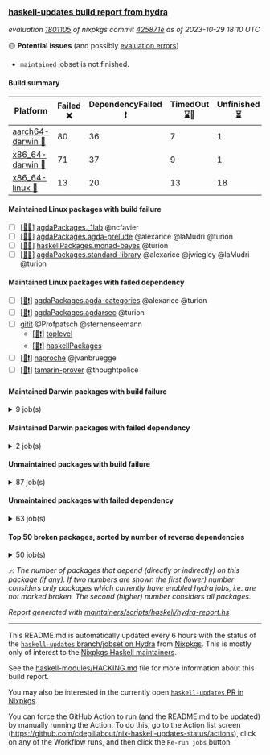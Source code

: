 ### [haskell-updates build report from hydra](https://hydra.nixos.org/jobset/nixpkgs/haskell-updates)
*evaluation [1801105](https://hydra.nixos.org/eval/1801105) of nixpkgs commit [425871e](https://github.com/NixOS/nixpkgs/commits/425871e87862950c7ebebfe06125e1b72fcf22a5) as of 2023-10-29 18:10 UTC*

:yellow_circle: **Potential issues** (and possibly [evaluation errors](https://hydra.nixos.org/jobset/nixpkgs/haskell-updates))
  * `maintained` jobset is not finished.

#### Build summary

 | Platform | Failed :x: | DependencyFailed :heavy_exclamation_mark: | TimedOut :hourglass::no_entry_sign: | Unfinished :hourglass_flowing_sand: | Success :heavy_check_mark: | 
 | --- | --- | --- | --- | --- | --- | 
 | [aarch64-darwin :green_apple:](https://hydra.nixos.org/eval/1801105?filter=.aarch64-darwin) | 80 | 36 | 7 | 1 | 6622 | 
 | [x86_64-darwin :apple:](https://hydra.nixos.org/eval/1801105?filter=.x86_64-darwin) | 71 | 37 | 9 | 1 | 6646 | 
 | [x86_64-linux :penguin:](https://hydra.nixos.org/eval/1801105?filter=.x86_64-linux) | 13 | 20 | 13 | 18 | 6803 | 
#### Maintained Linux packages with build failure
- [ ] [[:penguin::x:]](https://hydra.nixos.org/build/239249411) [agdaPackages._1lab](https://hydra.nixos.org/eval/1801105?filter=agdaPackages._1lab) @ncfavier
- [ ] [[:penguin::x:]](https://hydra.nixos.org/build/239252695) [agdaPackages.agda-prelude](https://hydra.nixos.org/eval/1801105?filter=agdaPackages.agda-prelude) @alexarice @laMudri @turion
- [ ] [[:penguin::x:]](https://hydra.nixos.org/build/239250533) [haskellPackages.monad-bayes](https://hydra.nixos.org/eval/1801105?filter=haskellPackages.monad-bayes) @turion
- [ ] [[:penguin::x:]](https://hydra.nixos.org/build/239253634) [agdaPackages.standard-library](https://hydra.nixos.org/eval/1801105?filter=agdaPackages.standard-library) @alexarice @jwiegley @laMudri @turion
#### Maintained Linux packages with failed dependency
- [ ] [[:penguin::heavy_exclamation_mark:]](https://hydra.nixos.org/build/239246650) [agdaPackages.agda-categories](https://hydra.nixos.org/eval/1801105?filter=agdaPackages.agda-categories) @alexarice @turion
- [ ] [[:penguin::heavy_exclamation_mark:]](https://hydra.nixos.org/build/239248336) [agdaPackages.agdarsec](https://hydra.nixos.org/eval/1801105?filter=agdaPackages.agdarsec) @turion
- [ ] [gitit](https://hydra.nixos.org/eval/1801105?filter=gitit) @Profpatsch @sternenseemann
  - [[:penguin::heavy_exclamation_mark:]](https://hydra.nixos.org/build/239250557) [toplevel](https://hydra.nixos.org/eval/1801105?filter=gitit)
  - [[:penguin::heavy_exclamation_mark:]](https://hydra.nixos.org/build/239244074) [haskellPackages](https://hydra.nixos.org/eval/1801105?filter=haskellPackages.gitit)
- [ ] [[:penguin::heavy_exclamation_mark:]](https://hydra.nixos.org/build/239244682) [naproche](https://hydra.nixos.org/eval/1801105?filter=naproche) @jvanbruegge
- [ ] [[:penguin::heavy_exclamation_mark:]](https://hydra.nixos.org/build/239255903) [tamarin-prover](https://hydra.nixos.org/eval/1801105?filter=tamarin-prover) @thoughtpolice
#### Maintained Darwin packages with build failure
<details><summary>9 job(s) </summary>

- [ ] [[:green_apple::x:]](https://hydra.nixos.org/build/239253325) [[:apple::x:]](https://hydra.nixos.org/build/239253016) [agdaPackages._1lab](https://hydra.nixos.org/eval/1801105?filter=agdaPackages._1lab) @ncfavier
- [ ] [[:green_apple::x:]](https://hydra.nixos.org/build/239253009) [[:apple::x:]](https://hydra.nixos.org/build/239248439) [agdaPackages.agda-prelude](https://hydra.nixos.org/eval/1801105?filter=agdaPackages.agda-prelude) @alexarice @laMudri @turion
- [ ] [[:green_apple::x:]](https://hydra.nixos.org/build/239264837) [[:apple::heavy_check_mark:]](https://hydra.nixos.org/build/239245926) [arion](https://hydra.nixos.org/eval/1801105?filter=arion) @roberth
- [ ] [[:green_apple::x:]](https://hydra.nixos.org/build/239250116) [[:apple::x:]](https://hydra.nixos.org/build/239250830) [haskellPackages.gcodehs](https://hydra.nixos.org/eval/1801105?filter=haskellPackages.gcodehs) @sorki
- [ ] [gitit](https://hydra.nixos.org/eval/1801105?filter=gitit) @Profpatsch @sternenseemann
  - [[:green_apple::x:]](https://hydra.nixos.org/build/239251261) [[:apple::heavy_check_mark:]](https://hydra.nixos.org/build/239258617) [toplevel](https://hydra.nixos.org/eval/1801105?filter=gitit)
  - [[:green_apple::heavy_check_mark:]](https://hydra.nixos.org/build/239248358) [[:apple::heavy_check_mark:]](https://hydra.nixos.org/build/239252421) [haskellPackages](https://hydra.nixos.org/eval/1801105?filter=haskellPackages.gitit)
- [ ] [[:green_apple::x:]](https://hydra.nixos.org/build/239251420) [[:apple::x:]](https://hydra.nixos.org/build/239259851) [haskellPackages.monad-bayes](https://hydra.nixos.org/eval/1801105?filter=haskellPackages.monad-bayes) @turion
- [ ] [[:green_apple::x:]](https://hydra.nixos.org/build/239246008) [[:apple::x:]](https://hydra.nixos.org/build/239260473) [agdaPackages.standard-library](https://hydra.nixos.org/eval/1801105?filter=agdaPackages.standard-library) @alexarice @jwiegley @laMudri @turion
</details>

#### Maintained Darwin packages with failed dependency
<details><summary>2 job(s) </summary>

- [ ] [[:green_apple::heavy_exclamation_mark:]](https://hydra.nixos.org/build/239251197) [[:apple::heavy_exclamation_mark:]](https://hydra.nixos.org/build/239247621) [agdaPackages.agda-categories](https://hydra.nixos.org/eval/1801105?filter=agdaPackages.agda-categories) @alexarice @turion
- [ ] [[:green_apple::heavy_exclamation_mark:]](https://hydra.nixos.org/build/239250447) [[:apple::heavy_exclamation_mark:]](https://hydra.nixos.org/build/239258458) [agdaPackages.agdarsec](https://hydra.nixos.org/eval/1801105?filter=agdaPackages.agdarsec) @turion
</details>

#### Unmaintained packages with build failure
<details><summary>87 job(s) </summary>

- [ ] [[:green_apple::heavy_check_mark:]](https://hydra.nixos.org/build/239259392) [[:apple::heavy_check_mark:]](https://hydra.nixos.org/build/239260923) [[:penguin::x:]](https://hydra.nixos.org/build/239248705) [haskellPackages.threads](https://hydra.nixos.org/eval/1801105?filter=haskellPackages.threads)  :arrow_heading_up: 13 | 69
- [ ] [[:green_apple::x:]](https://hydra.nixos.org/build/239262125) [[:apple::x:]](https://hydra.nixos.org/build/239262410) [[:penguin::heavy_check_mark:]](https://hydra.nixos.org/build/239250197) [haskellPackages.di-core](https://hydra.nixos.org/eval/1801105?filter=haskellPackages.di-core)  :arrow_heading_up: 7 | 12
- [ ] [[:green_apple::x:]](https://hydra.nixos.org/build/239259018) [[:apple::x:]](https://hydra.nixos.org/build/239264583) [[:penguin::heavy_check_mark:]](https://hydra.nixos.org/build/239253255) [haskellPackages.fmt](https://hydra.nixos.org/eval/1801105?filter=haskellPackages.fmt)  :arrow_heading_up: 6 | 24
- [ ] [[:green_apple::heavy_check_mark:]](https://hydra.nixos.org/build/239245939) [[:apple::x:]](https://hydra.nixos.org/build/239257693) [[:penguin::heavy_check_mark:]](https://hydra.nixos.org/build/239244027) [haskellPackages.HaTeX](https://hydra.nixos.org/eval/1801105?filter=haskellPackages.HaTeX)  :arrow_heading_up: 3 | 13
- [ ] [[:green_apple::x:]](https://hydra.nixos.org/build/239256962) [[:apple::x:]](https://hydra.nixos.org/build/239262187) [[:penguin::hourglass::no_entry_sign:]](https://hydra.nixos.org/build/239262928) [haskellPackages.rose-trees](https://hydra.nixos.org/eval/1801105?filter=haskellPackages.rose-trees)  :arrow_heading_up: 1 | 4
- [ ] [[:green_apple::x:]](https://hydra.nixos.org/build/239257729) [[:apple::hourglass::no_entry_sign:]](https://hydra.nixos.org/build/239246218) [[:penguin::heavy_check_mark:]](https://hydra.nixos.org/build/239263542) [haskellPackages.telegram-bot-api](https://hydra.nixos.org/eval/1801105?filter=haskellPackages.telegram-bot-api)  :arrow_heading_up: 1 | 4
- [ ] [[:green_apple::x:]](https://hydra.nixos.org/build/239248158) [[:apple::x:]](https://hydra.nixos.org/build/239248141) [[:penguin::heavy_check_mark:]](https://hydra.nixos.org/build/239255584) [haskellPackages.posix-socket](https://hydra.nixos.org/eval/1801105?filter=haskellPackages.posix-socket)  :arrow_heading_up: 1 | 2
- [ ] [[:green_apple::x:]](https://hydra.nixos.org/build/239254660) [[:apple::x:]](https://hydra.nixos.org/build/239247923) [[:penguin::heavy_check_mark:]](https://hydra.nixos.org/build/239243977) [haskellPackages.postgresql-syntax](https://hydra.nixos.org/eval/1801105?filter=haskellPackages.postgresql-syntax)  :arrow_heading_up: 1 | 2
- [ ] [[:green_apple::x:]](https://hydra.nixos.org/build/239260438) [[:apple::x:]](https://hydra.nixos.org/build/239261068) [[:penguin::heavy_check_mark:]](https://hydra.nixos.org/build/239251834) [haskellPackages.async-refresh](https://hydra.nixos.org/eval/1801105?filter=haskellPackages.async-refresh)  :arrow_heading_up: 1 | 1
- [ ] [[:green_apple::x:]](https://hydra.nixos.org/build/239261586) [[:apple::x:]](https://hydra.nixos.org/build/239259395) [[:penguin::heavy_check_mark:]](https://hydra.nixos.org/build/239263612) [haskellPackages.gi-gdkx11](https://hydra.nixos.org/eval/1801105?filter=haskellPackages.gi-gdkx11)  :arrow_heading_up: 1 | 1
- [ ] [[:green_apple::x:]](https://hydra.nixos.org/build/239248592) [[:apple::x:]](https://hydra.nixos.org/build/239247650) [[:penguin::heavy_check_mark:]](https://hydra.nixos.org/build/239256827) [haskellPackages.openal-ffi](https://hydra.nixos.org/eval/1801105?filter=haskellPackages.openal-ffi)  :arrow_heading_up: 1 | 1
- [ ] [[:green_apple::x:]](https://hydra.nixos.org/build/239261521) [[:apple::x:]](https://hydra.nixos.org/build/239247319) [[:penguin::heavy_check_mark:]](https://hydra.nixos.org/build/239248785) [haskellPackages.sequence-formats](https://hydra.nixos.org/eval/1801105?filter=haskellPackages.sequence-formats)  :arrow_heading_up: 1 | 1
- [ ] [[:green_apple::x:]](https://hydra.nixos.org/build/239257337) [[:apple::x:]](https://hydra.nixos.org/build/239255500) [[:penguin::heavy_check_mark:]](https://hydra.nixos.org/build/239245252) [haskellPackages.sym](https://hydra.nixos.org/eval/1801105?filter=haskellPackages.sym)  :arrow_heading_up: 1 | 1
- [ ] [[:green_apple::x:]](https://hydra.nixos.org/build/239264564) [[:apple::heavy_check_mark:]](https://hydra.nixos.org/build/239263650) [[:penguin::heavy_check_mark:]](https://hydra.nixos.org/build/239249826) [haskellPackages.hw-simd](https://hydra.nixos.org/eval/1801105?filter=haskellPackages.hw-simd)  :arrow_heading_up: 0 | 8
- [ ] [[:green_apple::x:]](https://hydra.nixos.org/build/239258007) [[:apple::x:]](https://hydra.nixos.org/build/239262191) [[:penguin::heavy_check_mark:]](https://hydra.nixos.org/build/239253474) [haskellPackages.pipes-zlib](https://hydra.nixos.org/eval/1801105?filter=haskellPackages.pipes-zlib)  :arrow_heading_up: 0 | 5
- [ ] [[:green_apple::x:]](https://hydra.nixos.org/build/239244113) [[:apple::x:]](https://hydra.nixos.org/build/239255094) [[:penguin::heavy_check_mark:]](https://hydra.nixos.org/build/239253745) [haskellPackages.error-codes](https://hydra.nixos.org/eval/1801105?filter=haskellPackages.error-codes)  :arrow_heading_up: 0 | 3
- [ ] [[:green_apple::x:]](https://hydra.nixos.org/build/239250135) [[:apple::heavy_check_mark:]](https://hydra.nixos.org/build/239258026) [[:penguin::heavy_check_mark:]](https://hydra.nixos.org/build/239246275) [haskellPackages.folds](https://hydra.nixos.org/eval/1801105?filter=haskellPackages.folds)  :arrow_heading_up: 0 | 3
- [ ] [[:green_apple::x:]](https://hydra.nixos.org/build/239260486) [[:apple::heavy_check_mark:]](https://hydra.nixos.org/build/239249070) [[:penguin::heavy_check_mark:]](https://hydra.nixos.org/build/239245677) [haskellPackages.picosat](https://hydra.nixos.org/eval/1801105?filter=haskellPackages.picosat)  :arrow_heading_up: 0 | 3
- [ ] [[:green_apple::x:]](https://hydra.nixos.org/build/239264193) [[:apple::heavy_check_mark:]](https://hydra.nixos.org/build/239243893) [[:penguin::heavy_check_mark:]](https://hydra.nixos.org/build/239259286) [haskellPackages.LibZip](https://hydra.nixos.org/eval/1801105?filter=haskellPackages.LibZip)  :arrow_heading_up: 0 | 2
- [ ] [[:green_apple::x:]](https://hydra.nixos.org/build/239260572) [[:apple::heavy_check_mark:]](https://hydra.nixos.org/build/239253196) [[:penguin::heavy_check_mark:]](https://hydra.nixos.org/build/239264185) [haskellPackages.rocksdb-haskell](https://hydra.nixos.org/eval/1801105?filter=haskellPackages.rocksdb-haskell)  :arrow_heading_up: 0 | 2
- [ ] [[:green_apple::x:]](https://hydra.nixos.org/build/239260122) [[:apple::x:]](https://hydra.nixos.org/build/239253110) [[:penguin::heavy_check_mark:]](https://hydra.nixos.org/build/239254747) [haskellPackages.diagrams-html5](https://hydra.nixos.org/eval/1801105?filter=haskellPackages.diagrams-html5)  :arrow_heading_up: 0 | 1
- [ ] [[:green_apple::x:]](https://hydra.nixos.org/build/239246534) [[:apple::x:]](https://hydra.nixos.org/build/239252502) [[:penguin::x:]](https://hydra.nixos.org/build/239249292) [haskellPackages.extensions](https://hydra.nixos.org/eval/1801105?filter=haskellPackages.extensions)  :arrow_heading_up: 0 | 1
- [ ] [[:green_apple::x:]](https://hydra.nixos.org/build/239259389) [[:apple::x:]](https://hydra.nixos.org/build/239256341) [[:penguin::heavy_check_mark:]](https://hydra.nixos.org/build/239264950) [haskellPackages.hamid](https://hydra.nixos.org/eval/1801105?filter=haskellPackages.hamid)  :arrow_heading_up: 0 | 1
- [ ] [[:green_apple::heavy_check_mark:]](https://hydra.nixos.org/build/239247004) [[:apple::x:]](https://hydra.nixos.org/build/239255032) [[:penguin::heavy_check_mark:]](https://hydra.nixos.org/build/239260226) [haskellPackages.hmatrix-morpheus](https://hydra.nixos.org/eval/1801105?filter=haskellPackages.hmatrix-morpheus)  :arrow_heading_up: 0 | 1
- [ ] [[:green_apple::x:]](https://hydra.nixos.org/build/239244557) [[:apple::x:]](https://hydra.nixos.org/build/239256506) [[:penguin::heavy_check_mark:]](https://hydra.nixos.org/build/239250026) [haskellPackages.huckleberry](https://hydra.nixos.org/eval/1801105?filter=haskellPackages.huckleberry)  :arrow_heading_up: 0 | 1
- [ ] [[:green_apple::x:]](https://hydra.nixos.org/build/239258089) [[:apple::x:]](https://hydra.nixos.org/build/239246890) [[:penguin::heavy_check_mark:]](https://hydra.nixos.org/build/239253574) [haskellPackages.om-time](https://hydra.nixos.org/eval/1801105?filter=haskellPackages.om-time)  :arrow_heading_up: 0 | 1
- [ ] [[:green_apple::x:]](https://hydra.nixos.org/build/239259246) [[:apple::x:]](https://hydra.nixos.org/build/239250953) [[:penguin::heavy_check_mark:]](https://hydra.nixos.org/build/239248834) [haskellPackages.select](https://hydra.nixos.org/eval/1801105?filter=haskellPackages.select)  :arrow_heading_up: 0 | 1
- [ ] [[:green_apple::x:]](https://hydra.nixos.org/build/239246851) [[:apple::x:]](https://hydra.nixos.org/build/239261323) [[:penguin::heavy_check_mark:]](https://hydra.nixos.org/build/239262697) [haskellPackages.sysinfo](https://hydra.nixos.org/eval/1801105?filter=haskellPackages.sysinfo)  :arrow_heading_up: 0 | 1
- [ ] [[:green_apple::x:]](https://hydra.nixos.org/build/239251350) [[:apple::x:]](https://hydra.nixos.org/build/239247935) [[:penguin::x:]](https://hydra.nixos.org/build/239246414) [haskellPackages.Flint2](https://hydra.nixos.org/eval/1801105?filter=haskellPackages.Flint2) 
- [ ] [[:green_apple::heavy_check_mark:]](https://hydra.nixos.org/build/239248908) [[:apple::x:]](https://hydra.nixos.org/build/239257514) [[:penguin::heavy_check_mark:]](https://hydra.nixos.org/build/239264170) [haskellPackages.FractalArt](https://hydra.nixos.org/eval/1801105?filter=haskellPackages.FractalArt) 
- [ ] [[:green_apple::x:]](https://hydra.nixos.org/build/239252965) [[:apple::x:]](https://hydra.nixos.org/build/239246078) [[:penguin::x:]](https://hydra.nixos.org/build/239252884) [haskellPackages.agda2hs](https://hydra.nixos.org/eval/1801105?filter=haskellPackages.agda2hs) 
- [ ] [[:green_apple::x:]](https://hydra.nixos.org/build/239256068) [[:apple::x:]](https://hydra.nixos.org/build/239243890) [[:penguin::x:]](https://hydra.nixos.org/build/239247619) [haskellPackages.agda2train](https://hydra.nixos.org/eval/1801105?filter=haskellPackages.agda2train) 
- [ ] [[:green_apple::x:]](https://hydra.nixos.org/build/239251520) [[:apple::x:]](https://hydra.nixos.org/build/239256780) [[:penguin::heavy_check_mark:]](https://hydra.nixos.org/build/239251606) [haskellPackages.al](https://hydra.nixos.org/eval/1801105?filter=haskellPackages.al) 
- [ ] [[:green_apple::x:]](https://hydra.nixos.org/build/239262244) [[:apple::heavy_check_mark:]](https://hydra.nixos.org/build/239251854) [[:penguin::heavy_check_mark:]](https://hydra.nixos.org/build/239264469) [haskellPackages.dominion](https://hydra.nixos.org/eval/1801105?filter=haskellPackages.dominion) 
- [ ] [[:green_apple::x:]](https://hydra.nixos.org/build/239265015) [[:apple::x:]](https://hydra.nixos.org/build/239246102) [[:penguin::heavy_check_mark:]](https://hydra.nixos.org/build/239254850) [haskellPackages.env-extra](https://hydra.nixos.org/eval/1801105?filter=haskellPackages.env-extra) 
- [ ] [[:green_apple::x:]](https://hydra.nixos.org/build/239259612) [[:apple::x:]](https://hydra.nixos.org/build/239259668) [[:penguin::heavy_check_mark:]](https://hydra.nixos.org/build/239260761) [haskellPackages.epub-metadata](https://hydra.nixos.org/eval/1801105?filter=haskellPackages.epub-metadata) 
- [ ] [[:green_apple::x:]](https://hydra.nixos.org/build/239246623) [[:apple::heavy_check_mark:]](https://hydra.nixos.org/build/239254019) [[:penguin::heavy_check_mark:]](https://hydra.nixos.org/build/239258360) [haskellPackages.executable-hash](https://hydra.nixos.org/eval/1801105?filter=haskellPackages.executable-hash) 
- [ ] [[:green_apple::x:]](https://hydra.nixos.org/build/239254414) [[:apple::x:]](https://hydra.nixos.org/build/239251675) [[:penguin::heavy_check_mark:]](https://hydra.nixos.org/build/239247374) [haskellPackages.exinst-base](https://hydra.nixos.org/eval/1801105?filter=haskellPackages.exinst-base) 
- [ ] [[:green_apple::x:]](https://hydra.nixos.org/build/239262643) [[:apple::x:]](https://hydra.nixos.org/build/239257718) [[:penguin::heavy_check_mark:]](https://hydra.nixos.org/build/239252798) [haskellPackages.float128](https://hydra.nixos.org/eval/1801105?filter=haskellPackages.float128) 
- [ ] [[:green_apple::x:]](https://hydra.nixos.org/build/239248353) [[:apple::x:]](https://hydra.nixos.org/build/239250817) [[:penguin::heavy_check_mark:]](https://hydra.nixos.org/build/239247037) [haskellPackages.fudgets](https://hydra.nixos.org/eval/1801105?filter=haskellPackages.fudgets) 
- [ ] [[:green_apple::x:]](https://hydra.nixos.org/build/239246125) [[:apple::x:]](https://hydra.nixos.org/build/239263656) [[:penguin::heavy_check_mark:]](https://hydra.nixos.org/build/239247138) [haskellPackages.genvalidity-dirforest](https://hydra.nixos.org/eval/1801105?filter=haskellPackages.genvalidity-dirforest) 
- [ ] [[:green_apple::x:]](https://hydra.nixos.org/build/239250397) [[:apple::heavy_check_mark:]](https://hydra.nixos.org/build/239251784) [[:penguin::heavy_check_mark:]](https://hydra.nixos.org/build/239264691) [haskellPackages.genvalidity-sydtest-hashable](https://hydra.nixos.org/eval/1801105?filter=haskellPackages.genvalidity-sydtest-hashable) 
- [ ] [ghc-tags](https://hydra.nixos.org/eval/1801105?filter=ghc-tags) 
  - [[:green_apple::heavy_check_mark:]](https://hydra.nixos.org/build/239253038) [[:apple::heavy_check_mark:]](https://hydra.nixos.org/build/239255226) [[:penguin::heavy_check_mark:]](https://hydra.nixos.org/build/239261683) [haskell.packages.ghc8107](https://hydra.nixos.org/eval/1801105?filter=haskell.packages.ghc8107.ghc-tags)
  - [[:green_apple::x:]](https://hydra.nixos.org/build/239246273) [[:apple::x:]](https://hydra.nixos.org/build/239263999) [[:penguin::x:]](https://hydra.nixos.org/build/239244589) [haskell.packages.ghc902](https://hydra.nixos.org/eval/1801105?filter=haskell.packages.ghc902.ghc-tags)
  - [[:green_apple::heavy_check_mark:]](https://hydra.nixos.org/build/239260586) [[:apple::heavy_check_mark:]](https://hydra.nixos.org/build/239247401) [[:penguin::heavy_check_mark:]](https://hydra.nixos.org/build/239256416) [haskell.packages.ghc924](https://hydra.nixos.org/eval/1801105?filter=haskell.packages.ghc924.ghc-tags)
  - [[:green_apple::heavy_check_mark:]](https://hydra.nixos.org/build/239256086) [[:apple::heavy_check_mark:]](https://hydra.nixos.org/build/239257364) [[:penguin::heavy_check_mark:]](https://hydra.nixos.org/build/239246751) [haskell.packages.ghc925](https://hydra.nixos.org/eval/1801105?filter=haskell.packages.ghc925.ghc-tags)
  - [[:green_apple::heavy_check_mark:]](https://hydra.nixos.org/build/239261603) [[:apple::heavy_check_mark:]](https://hydra.nixos.org/build/239262402) [[:penguin::heavy_check_mark:]](https://hydra.nixos.org/build/239253647) [haskell.packages.ghc926](https://hydra.nixos.org/eval/1801105?filter=haskell.packages.ghc926.ghc-tags)
  - [[:green_apple::heavy_check_mark:]](https://hydra.nixos.org/build/239253094) [[:apple::heavy_check_mark:]](https://hydra.nixos.org/build/239257469) [[:penguin::heavy_check_mark:]](https://hydra.nixos.org/build/239264602) [haskell.packages.ghc927](https://hydra.nixos.org/eval/1801105?filter=haskell.packages.ghc927.ghc-tags)
  - [[:green_apple::heavy_check_mark:]](https://hydra.nixos.org/build/239261771) [[:apple::heavy_check_mark:]](https://hydra.nixos.org/build/239258379) [[:penguin::heavy_check_mark:]](https://hydra.nixos.org/build/239249363) [haskell.packages.ghc928](https://hydra.nixos.org/eval/1801105?filter=haskell.packages.ghc928.ghc-tags)
- [ ] [[:green_apple::x:]](https://hydra.nixos.org/build/239248341) [[:apple::x:]](https://hydra.nixos.org/build/239252714) [haskellPackages.gi-gtkosxapplication](https://hydra.nixos.org/eval/1801105?filter=haskellPackages.gi-gtkosxapplication) 
- [ ] [[:green_apple::x:]](https://hydra.nixos.org/build/239364952) [[:apple::x:]](https://hydra.nixos.org/build/239364948) [haskellPackages.gtk-mac-integration](https://hydra.nixos.org/eval/1801105?filter=haskellPackages.gtk-mac-integration) 
- [ ] [[:green_apple::x:]](https://hydra.nixos.org/build/239256525) [[:apple::x:]](https://hydra.nixos.org/build/239249980) [[:penguin::heavy_check_mark:]](https://hydra.nixos.org/build/239252062) [haskellPackages.gtk-traymanager](https://hydra.nixos.org/eval/1801105?filter=haskellPackages.gtk-traymanager) 
- [ ] [[:green_apple::x:]](https://hydra.nixos.org/build/239253073) [[:apple::x:]](https://hydra.nixos.org/build/239259388) [haskellPackages.gtk3-mac-integration](https://hydra.nixos.org/eval/1801105?filter=haskellPackages.gtk3-mac-integration) 
- [ ] [[:green_apple::x:]](https://hydra.nixos.org/build/239250301) [[:apple::x:]](https://hydra.nixos.org/build/239253091) [[:penguin::heavy_check_mark:]](https://hydra.nixos.org/build/239260366) [haskellPackages.highlight](https://hydra.nixos.org/eval/1801105?filter=haskellPackages.highlight) 
- [ ] [[:green_apple::x:]](https://hydra.nixos.org/build/239257785) [[:apple::x:]](https://hydra.nixos.org/build/239248586) [[:penguin::heavy_check_mark:]](https://hydra.nixos.org/build/239252515) [haskellPackages.hinotify-conduit](https://hydra.nixos.org/eval/1801105?filter=haskellPackages.hinotify-conduit) 
- [ ] [[:green_apple::x:]](https://hydra.nixos.org/build/239249085) [[:apple::x:]](https://hydra.nixos.org/build/239261890) [[:penguin::heavy_check_mark:]](https://hydra.nixos.org/build/239250997) [haskellPackages.hssourceinfo](https://hydra.nixos.org/eval/1801105?filter=haskellPackages.hssourceinfo) 
- [ ] [[:green_apple::x:]](https://hydra.nixos.org/build/239257887) [[:apple::x:]](https://hydra.nixos.org/build/239264757) [[:penguin::heavy_check_mark:]](https://hydra.nixos.org/build/239247212) [haskellPackages.hunspell-hs](https://hydra.nixos.org/eval/1801105?filter=haskellPackages.hunspell-hs) 
- [ ] [[:apple::x:]](https://hydra.nixos.org/build/239246759) [[:penguin::heavy_check_mark:]](https://hydra.nixos.org/build/239246478) [haskellPackages.inline-asm](https://hydra.nixos.org/eval/1801105?filter=haskellPackages.inline-asm) 
- [ ] [[:green_apple::x:]](https://hydra.nixos.org/build/239257215) [[:apple::x:]](https://hydra.nixos.org/build/239264611) [[:penguin::heavy_check_mark:]](https://hydra.nixos.org/build/239246889) [haskellPackages.interprocess](https://hydra.nixos.org/eval/1801105?filter=haskellPackages.interprocess) 
- [ ] [[:green_apple::x:]](https://hydra.nixos.org/build/239247304) [[:apple::x:]](https://hydra.nixos.org/build/239254827) [[:penguin::x:]](https://hydra.nixos.org/build/239259401) [haskellPackages.interval-patterns](https://hydra.nixos.org/eval/1801105?filter=haskellPackages.interval-patterns) 
- [ ] [[:green_apple::x:]](https://hydra.nixos.org/build/239257882) [[:apple::x:]](https://hydra.nixos.org/build/239260319) [[:penguin::heavy_check_mark:]](https://hydra.nixos.org/build/239262476) [haskellPackages.ipcvar](https://hydra.nixos.org/eval/1801105?filter=haskellPackages.ipcvar) 
- [ ] [[:green_apple::heavy_check_mark:]](https://hydra.nixos.org/build/239249506) [[:apple::heavy_check_mark:]](https://hydra.nixos.org/build/239252134) [[:penguin::x:]](https://hydra.nixos.org/build/239264029) [haskellPackages.kdt](https://hydra.nixos.org/eval/1801105?filter=haskellPackages.kdt) 
- [ ] [[:green_apple::x:]](https://hydra.nixos.org/build/239252016) [[:apple::x:]](https://hydra.nixos.org/build/239244843) [haskellPackages.kqueue](https://hydra.nixos.org/eval/1801105?filter=haskellPackages.kqueue) 
- [ ] [[:green_apple::x:]](https://hydra.nixos.org/build/239246397) [[:apple::heavy_check_mark:]](https://hydra.nixos.org/build/239245379) [[:penguin::heavy_check_mark:]](https://hydra.nixos.org/build/239261966) [haskellPackages.leveldb-haskell-fork](https://hydra.nixos.org/eval/1801105?filter=haskellPackages.leveldb-haskell-fork) 
- [ ] [[:green_apple::x:]](https://hydra.nixos.org/build/239261400) [[:apple::x:]](https://hydra.nixos.org/build/239253256) [[:penguin::heavy_check_mark:]](https://hydra.nixos.org/build/239247757) [haskellPackages.linux-framebuffer](https://hydra.nixos.org/eval/1801105?filter=haskellPackages.linux-framebuffer) 
- [ ] [[:green_apple::x:]](https://hydra.nixos.org/build/239249602) [[:apple::x:]](https://hydra.nixos.org/build/239258551) [[:penguin::heavy_exclamation_mark:]](https://hydra.nixos.org/build/239245937) [haskellPackages.mediawiki2latex](https://hydra.nixos.org/eval/1801105?filter=haskellPackages.mediawiki2latex) 
- [ ] [[:green_apple::x:]](https://hydra.nixos.org/build/239251980) [[:apple::x:]](https://hydra.nixos.org/build/239244192) [[:penguin::heavy_check_mark:]](https://hydra.nixos.org/build/239258765) [haskellPackages.memzero](https://hydra.nixos.org/eval/1801105?filter=haskellPackages.memzero) 
- [ ] [[:green_apple::x:]](https://hydra.nixos.org/build/239259454) [[:apple::x:]](https://hydra.nixos.org/build/239257896) [[:penguin::heavy_check_mark:]](https://hydra.nixos.org/build/239247268) [haskellPackages.persistent-pagination](https://hydra.nixos.org/eval/1801105?filter=haskellPackages.persistent-pagination) 
- [ ] [[:green_apple::x:]](https://hydra.nixos.org/build/239250816) [[:apple::x:]](https://hydra.nixos.org/build/239262568) [[:penguin::heavy_check_mark:]](https://hydra.nixos.org/build/239243846) [haskellPackages.phatsort](https://hydra.nixos.org/eval/1801105?filter=haskellPackages.phatsort) 
- [ ] [[:green_apple::x:]](https://hydra.nixos.org/build/239257452) [[:apple::x:]](https://hydra.nixos.org/build/239246849) [[:penguin::heavy_check_mark:]](https://hydra.nixos.org/build/239254412) [haskellPackages.ping-wrapper](https://hydra.nixos.org/eval/1801105?filter=haskellPackages.ping-wrapper) 
- [ ] [[:green_apple::x:]](https://hydra.nixos.org/build/239252014) [[:apple::x:]](https://hydra.nixos.org/build/239257592) [[:penguin::heavy_check_mark:]](https://hydra.nixos.org/build/239258715) [haskellPackages.posix-timer](https://hydra.nixos.org/eval/1801105?filter=haskellPackages.posix-timer) 
- [ ] [[:green_apple::heavy_check_mark:]](https://hydra.nixos.org/build/239258974) [[:apple::x:]](https://hydra.nixos.org/build/239252988) [[:penguin::heavy_check_mark:]](https://hydra.nixos.org/build/239263786) [haskellPackages.powerqueue-distributed](https://hydra.nixos.org/eval/1801105?filter=haskellPackages.powerqueue-distributed) 
- [ ] [[:green_apple::x:]](https://hydra.nixos.org/build/239263868) [[:apple::x:]](https://hydra.nixos.org/build/239259311) [[:penguin::heavy_check_mark:]](https://hydra.nixos.org/build/239245795) [haskellPackages.procex](https://hydra.nixos.org/eval/1801105?filter=haskellPackages.procex) 
- [ ] [[:green_apple::x:]](https://hydra.nixos.org/build/239250409) [[:apple::x:]](https://hydra.nixos.org/build/239256253) [[:penguin::heavy_check_mark:]](https://hydra.nixos.org/build/239253826) [haskellPackages.pthread](https://hydra.nixos.org/eval/1801105?filter=haskellPackages.pthread) 
- [ ] [[:green_apple::x:]](https://hydra.nixos.org/build/239262618) [[:apple::x:]](https://hydra.nixos.org/build/239254382) [[:penguin::heavy_check_mark:]](https://hydra.nixos.org/build/239248537) [haskellPackages.sandwich-webdriver](https://hydra.nixos.org/eval/1801105?filter=haskellPackages.sandwich-webdriver) 
- [ ] [[:green_apple::x:]](https://hydra.nixos.org/build/239255871) [[:apple::x:]](https://hydra.nixos.org/build/239248094) [[:penguin::heavy_check_mark:]](https://hydra.nixos.org/build/239263132) [haskellPackages.shared-memory](https://hydra.nixos.org/eval/1801105?filter=haskellPackages.shared-memory) 
- [ ] [[:green_apple::x:]](https://hydra.nixos.org/build/239246217) [[:apple::x:]](https://hydra.nixos.org/build/239252157) [[:penguin::hourglass::no_entry_sign:]](https://hydra.nixos.org/build/239248016) [haskellPackages.significant-figures](https://hydra.nixos.org/eval/1801105?filter=haskellPackages.significant-figures) 
- [ ] [[:green_apple::x:]](https://hydra.nixos.org/build/239259335) [[:apple::x:]](https://hydra.nixos.org/build/239251291) [[:penguin::hourglass::no_entry_sign:]](https://hydra.nixos.org/build/239257954) [haskellPackages.skews](https://hydra.nixos.org/eval/1801105?filter=haskellPackages.skews) 
- [ ] [[:green_apple::x:]](https://hydra.nixos.org/build/239263514) [[:apple::x:]](https://hydra.nixos.org/build/239261940) [[:penguin::heavy_check_mark:]](https://hydra.nixos.org/build/239260118) [haskellPackages.tailfile-hinotify](https://hydra.nixos.org/eval/1801105?filter=haskellPackages.tailfile-hinotify) 
- [ ] [[:green_apple::x:]](https://hydra.nixos.org/build/239244977) [[:apple::x:]](https://hydra.nixos.org/build/239260208) [[:penguin::x:]](https://hydra.nixos.org/build/239251083) [haskellPackages.theatre-dev](https://hydra.nixos.org/eval/1801105?filter=haskellPackages.theatre-dev) 
- [ ] [[:green_apple::x:]](https://hydra.nixos.org/build/239264451) [[:apple::heavy_check_mark:]](https://hydra.nixos.org/build/239260872) [[:penguin::heavy_check_mark:]](https://hydra.nixos.org/build/239260306) [haskellPackages.unix-simple](https://hydra.nixos.org/eval/1801105?filter=haskellPackages.unix-simple) 
- [ ] [[:green_apple::x:]](https://hydra.nixos.org/build/239259245) [[:apple::heavy_check_mark:]](https://hydra.nixos.org/build/239252359) [[:penguin::heavy_check_mark:]](https://hydra.nixos.org/build/239251497) [haskellPackages.x86-64bit](https://hydra.nixos.org/eval/1801105?filter=haskellPackages.x86-64bit) 
- [ ] [[:green_apple::x:]](https://hydra.nixos.org/build/239245826) [[:apple::x:]](https://hydra.nixos.org/build/239252445) [[:penguin::heavy_check_mark:]](https://hydra.nixos.org/build/239259961) [haskellPackages.xmonad-utils](https://hydra.nixos.org/eval/1801105?filter=haskellPackages.xmonad-utils) 
- [ ] [[:green_apple::x:]](https://hydra.nixos.org/build/239246355) [[:apple::x:]](https://hydra.nixos.org/build/239246367) [[:penguin::heavy_check_mark:]](https://hydra.nixos.org/build/239264836) [haskellPackages.yoga](https://hydra.nixos.org/eval/1801105?filter=haskellPackages.yoga) 
- [ ] [[:green_apple::x:]](https://hydra.nixos.org/build/239252871) [[:apple::x:]](https://hydra.nixos.org/build/239255205) [[:penguin::heavy_check_mark:]](https://hydra.nixos.org/build/239253346) [haskellPackages.zot](https://hydra.nixos.org/eval/1801105?filter=haskellPackages.zot) 
- [ ] [[:green_apple::x:]](https://hydra.nixos.org/build/239246482) [[:apple::x:]](https://hydra.nixos.org/build/239261223) [[:penguin::heavy_check_mark:]](https://hydra.nixos.org/build/239259557) [haskellPackages.zxcvbn-c](https://hydra.nixos.org/eval/1801105?filter=haskellPackages.zxcvbn-c) 
</details>

#### Unmaintained packages with failed dependency
<details><summary>63 job(s) </summary>

- [ ] [[:green_apple::heavy_check_mark:]](https://hydra.nixos.org/build/239246984) [[:apple::heavy_check_mark:]](https://hydra.nixos.org/build/239265010) [[:penguin::heavy_exclamation_mark:]](https://hydra.nixos.org/build/239259344) [haskellPackages.happstack-server](https://hydra.nixos.org/eval/1801105?filter=haskellPackages.happstack-server)  :arrow_heading_up: 8 | 59
- [ ] [[:green_apple::heavy_exclamation_mark:]](https://hydra.nixos.org/build/239260110) [[:apple::heavy_exclamation_mark:]](https://hydra.nixos.org/build/239261420) [[:penguin::heavy_check_mark:]](https://hydra.nixos.org/build/239244085) [haskellPackages.di-handle](https://hydra.nixos.org/eval/1801105?filter=haskellPackages.di-handle)  :arrow_heading_up: 5 | 9
- [ ] [[:green_apple::heavy_exclamation_mark:]](https://hydra.nixos.org/build/239264762) [[:apple::heavy_exclamation_mark:]](https://hydra.nixos.org/build/239263643) [[:penguin::heavy_check_mark:]](https://hydra.nixos.org/build/239247919) [haskellPackages.di-monad](https://hydra.nixos.org/eval/1801105?filter=haskellPackages.di-monad)  :arrow_heading_up: 5 | 9
- [ ] [[:green_apple::heavy_exclamation_mark:]](https://hydra.nixos.org/build/239247161) [[:apple::heavy_exclamation_mark:]](https://hydra.nixos.org/build/239255322) [[:penguin::heavy_check_mark:]](https://hydra.nixos.org/build/239250062) [haskellPackages.di-df1](https://hydra.nixos.org/eval/1801105?filter=haskellPackages.di-df1)  :arrow_heading_up: 4 | 8
- [ ] [hoogle](https://hydra.nixos.org/eval/1801105?filter=hoogle)  :arrow_heading_up: 2 | 4
  - [[:green_apple::heavy_check_mark:]](https://hydra.nixos.org/build/239246349) [[:apple::heavy_check_mark:]](https://hydra.nixos.org/build/239247219) [[:penguin::heavy_check_mark:]](https://hydra.nixos.org/build/239247756) [haskell.packages.ghc8107](https://hydra.nixos.org/eval/1801105?filter=haskell.packages.ghc8107.hoogle)
  -  [[:apple::heavy_check_mark:]](https://hydra.nixos.org/build/239249077) [[:penguin::heavy_check_mark:]](https://hydra.nixos.org/build/239250163) [haskell.packages.ghc884](https://hydra.nixos.org/eval/1801105?filter=haskell.packages.ghc884.hoogle)
  - [[:green_apple::heavy_exclamation_mark:]](https://hydra.nixos.org/build/239247021) [[:apple::heavy_check_mark:]](https://hydra.nixos.org/build/239259263) [[:penguin::heavy_check_mark:]](https://hydra.nixos.org/build/239260307) [haskell.packages.ghc902](https://hydra.nixos.org/eval/1801105?filter=haskell.packages.ghc902.hoogle)
  - [[:green_apple::heavy_check_mark:]](https://hydra.nixos.org/build/239264867) [[:apple::heavy_check_mark:]](https://hydra.nixos.org/build/239248435) [[:penguin::heavy_check_mark:]](https://hydra.nixos.org/build/239248394) [haskell.packages.ghc924](https://hydra.nixos.org/eval/1801105?filter=haskell.packages.ghc924.hoogle)
  - [[:green_apple::heavy_check_mark:]](https://hydra.nixos.org/build/239254159) [[:apple::heavy_check_mark:]](https://hydra.nixos.org/build/239246788) [[:penguin::heavy_check_mark:]](https://hydra.nixos.org/build/239258281) [haskell.packages.ghc925](https://hydra.nixos.org/eval/1801105?filter=haskell.packages.ghc925.hoogle)
  - [[:green_apple::heavy_check_mark:]](https://hydra.nixos.org/build/239247136) [[:apple::heavy_check_mark:]](https://hydra.nixos.org/build/239255099) [[:penguin::heavy_check_mark:]](https://hydra.nixos.org/build/239253883) [haskell.packages.ghc926](https://hydra.nixos.org/eval/1801105?filter=haskell.packages.ghc926.hoogle)
  - [[:green_apple::heavy_check_mark:]](https://hydra.nixos.org/build/239250715) [[:apple::heavy_check_mark:]](https://hydra.nixos.org/build/239254623) [[:penguin::heavy_check_mark:]](https://hydra.nixos.org/build/239254256) [haskell.packages.ghc927](https://hydra.nixos.org/eval/1801105?filter=haskell.packages.ghc927.hoogle)
  - [[:green_apple::heavy_check_mark:]](https://hydra.nixos.org/build/239252488) [[:apple::heavy_check_mark:]](https://hydra.nixos.org/build/239246129) [[:penguin::heavy_check_mark:]](https://hydra.nixos.org/build/239247100) [haskell.packages.ghc928](https://hydra.nixos.org/eval/1801105?filter=haskell.packages.ghc928.hoogle)
  - [[:green_apple::heavy_check_mark:]](https://hydra.nixos.org/build/239261017) [[:apple::heavy_check_mark:]](https://hydra.nixos.org/build/239251289) [[:penguin::heavy_check_mark:]](https://hydra.nixos.org/build/239264179) [haskell.packages.ghc945](https://hydra.nixos.org/eval/1801105?filter=haskell.packages.ghc945.hoogle)
  - [[:green_apple::heavy_check_mark:]](https://hydra.nixos.org/build/239264248) [[:apple::heavy_check_mark:]](https://hydra.nixos.org/build/239254276) [[:penguin::heavy_check_mark:]](https://hydra.nixos.org/build/239258620) [haskell.packages.ghc946](https://hydra.nixos.org/eval/1801105?filter=haskell.packages.ghc946.hoogle)
  - [[:green_apple::heavy_check_mark:]](https://hydra.nixos.org/build/239248008) [[:apple::heavy_check_mark:]](https://hydra.nixos.org/build/239251924) [[:penguin::heavy_check_mark:]](https://hydra.nixos.org/build/239263570) [haskell.packages.ghc947](https://hydra.nixos.org/eval/1801105?filter=haskell.packages.ghc947.hoogle)
  - [[:green_apple::heavy_check_mark:]](https://hydra.nixos.org/build/239254394) [[:apple::heavy_check_mark:]](https://hydra.nixos.org/build/239245270) [[:penguin::heavy_check_mark:]](https://hydra.nixos.org/build/239262670) [haskellPackages](https://hydra.nixos.org/eval/1801105?filter=haskellPackages.hoogle)
- [ ] [[:green_apple::heavy_exclamation_mark:]](https://hydra.nixos.org/build/239259167) [[:apple::heavy_exclamation_mark:]](https://hydra.nixos.org/build/239247903) [[:penguin::heavy_check_mark:]](https://hydra.nixos.org/build/239251691) [haskellPackages.nyan-interpolation-core](https://hydra.nixos.org/eval/1801105?filter=haskellPackages.nyan-interpolation-core)  :arrow_heading_up: 2 | 2
- [ ] [[:green_apple::heavy_exclamation_mark:]](https://hydra.nixos.org/build/239256707) [[:apple::heavy_exclamation_mark:]](https://hydra.nixos.org/build/239261701) [[:penguin::heavy_check_mark:]](https://hydra.nixos.org/build/239262982) [haskellPackages.moto](https://hydra.nixos.org/eval/1801105?filter=haskellPackages.moto)  :arrow_heading_up: 1 | 1
- [ ] [[:green_apple::heavy_exclamation_mark:]](https://hydra.nixos.org/build/239259142) [[:apple::heavy_exclamation_mark:]](https://hydra.nixos.org/build/239255000) [[:penguin::hourglass::no_entry_sign:]](https://hydra.nixos.org/build/239257577) [haskellPackages.wss-client](https://hydra.nixos.org/eval/1801105?filter=haskellPackages.wss-client)  :arrow_heading_up: 1 | 1
- [ ] [[:green_apple::heavy_check_mark:]](https://hydra.nixos.org/build/239255465) [[:apple::heavy_check_mark:]](https://hydra.nixos.org/build/239264622) [[:penguin::heavy_exclamation_mark:]](https://hydra.nixos.org/build/239256980) [haskellPackages.happstack-hsp](https://hydra.nixos.org/eval/1801105?filter=haskellPackages.happstack-hsp)  :arrow_heading_up: 0 | 17
- [ ] [[:green_apple::heavy_check_mark:]](https://hydra.nixos.org/build/239258280) [[:apple::heavy_check_mark:]](https://hydra.nixos.org/build/239264809) [[:penguin::heavy_exclamation_mark:]](https://hydra.nixos.org/build/239248424) [haskellPackages.web-routes-happstack](https://hydra.nixos.org/eval/1801105?filter=haskellPackages.web-routes-happstack)  :arrow_heading_up: 0 | 17
- [ ] [[:green_apple::heavy_check_mark:]](https://hydra.nixos.org/build/239255539) [[:apple::heavy_check_mark:]](https://hydra.nixos.org/build/239258110) [[:penguin::heavy_exclamation_mark:]](https://hydra.nixos.org/build/239245859) [haskellPackages.happstack-jmacro](https://hydra.nixos.org/eval/1801105?filter=haskellPackages.happstack-jmacro)  :arrow_heading_up: 0 | 16
- [ ] [[:green_apple::heavy_check_mark:]](https://hydra.nixos.org/build/239249603) [[:apple::heavy_check_mark:]](https://hydra.nixos.org/build/239258282) [[:penguin::heavy_exclamation_mark:]](https://hydra.nixos.org/build/239246498) [haskellPackages.reform-happstack](https://hydra.nixos.org/eval/1801105?filter=haskellPackages.reform-happstack)  :arrow_heading_up: 0 | 15
- [ ] [[:green_apple::heavy_check_mark:]](https://hydra.nixos.org/build/239247822) [[:apple::heavy_check_mark:]](https://hydra.nixos.org/build/239245327) [[:penguin::heavy_exclamation_mark:]](https://hydra.nixos.org/build/239254929) [haskellPackages.happstack-server-tls](https://hydra.nixos.org/eval/1801105?filter=haskellPackages.happstack-server-tls)  :arrow_heading_up: 0 | 12
- [ ] [[:green_apple::heavy_exclamation_mark:]](https://hydra.nixos.org/build/239248389) [[:apple::heavy_exclamation_mark:]](https://hydra.nixos.org/build/239255166) [[:penguin::heavy_check_mark:]](https://hydra.nixos.org/build/239260439) [haskellPackages.di-polysemy](https://hydra.nixos.org/eval/1801105?filter=haskellPackages.di-polysemy)  :arrow_heading_up: 0 | 4
- [ ] [[:green_apple::heavy_exclamation_mark:]](https://hydra.nixos.org/build/239264501) [[:apple::hourglass::no_entry_sign:]](https://hydra.nixos.org/build/239257150) [[:penguin::heavy_check_mark:]](https://hydra.nixos.org/build/239252496) [haskellPackages.telegram-bot-simple](https://hydra.nixos.org/eval/1801105?filter=haskellPackages.telegram-bot-simple)  :arrow_heading_up: 0 | 3
- [ ] [[:green_apple::heavy_exclamation_mark:]](https://hydra.nixos.org/build/239244147) [[:apple::heavy_exclamation_mark:]](https://hydra.nixos.org/build/239256813) [[:penguin::hourglass::no_entry_sign:]](https://hydra.nixos.org/build/239264870) [haskellPackages.tries](https://hydra.nixos.org/eval/1801105?filter=haskellPackages.tries)  :arrow_heading_up: 0 | 3
- [ ] [[:green_apple::heavy_exclamation_mark:]](https://hydra.nixos.org/build/239251586) [[:apple::heavy_exclamation_mark:]](https://hydra.nixos.org/build/239260062) [[:penguin::heavy_check_mark:]](https://hydra.nixos.org/build/239244044) [haskellPackages.di](https://hydra.nixos.org/eval/1801105?filter=haskellPackages.di)  :arrow_heading_up: 0 | 2
- [ ] [[:green_apple::heavy_check_mark:]](https://hydra.nixos.org/build/239251745) [[:apple::heavy_check_mark:]](https://hydra.nixos.org/build/239253641) [[:penguin::heavy_exclamation_mark:]](https://hydra.nixos.org/build/239255926) [haskellPackages.happstack-fastcgi](https://hydra.nixos.org/eval/1801105?filter=haskellPackages.happstack-fastcgi)  :arrow_heading_up: 0 | 2
- [ ] [[:green_apple::heavy_check_mark:]](https://hydra.nixos.org/build/239257946) [[:apple::heavy_check_mark:]](https://hydra.nixos.org/build/239259877) [[:penguin::heavy_exclamation_mark:]](https://hydra.nixos.org/build/239261103) [haskellPackages.threads-extras](https://hydra.nixos.org/eval/1801105?filter=haskellPackages.threads-extras)  :arrow_heading_up: 0 | 2
- [ ] [[:green_apple::heavy_check_mark:]](https://hydra.nixos.org/build/239252834) [[:apple::heavy_check_mark:]](https://hydra.nixos.org/build/239264928) [[:penguin::heavy_exclamation_mark:]](https://hydra.nixos.org/build/239247282) [haskellPackages.lifted-threads](https://hydra.nixos.org/eval/1801105?filter=haskellPackages.lifted-threads)  :arrow_heading_up: 0 | 1
- [ ] [[:green_apple::heavy_exclamation_mark:]](https://hydra.nixos.org/build/239249780) [[:apple::heavy_exclamation_mark:]](https://hydra.nixos.org/build/239264725) [[:penguin::heavy_check_mark:]](https://hydra.nixos.org/build/239263937) [haskellPackages.network-dns](https://hydra.nixos.org/eval/1801105?filter=haskellPackages.network-dns)  :arrow_heading_up: 0 | 1
- [ ] [[:green_apple::heavy_exclamation_mark:]](https://hydra.nixos.org/build/239260475) [[:apple::heavy_exclamation_mark:]](https://hydra.nixos.org/build/239264044) [[:penguin::heavy_check_mark:]](https://hydra.nixos.org/build/239251352) [haskellPackages.render-utf8](https://hydra.nixos.org/eval/1801105?filter=haskellPackages.render-utf8)  :arrow_heading_up: 0 | 1
- [ ] [[:green_apple::heavy_exclamation_mark:]](https://hydra.nixos.org/build/239262101) [[:apple::heavy_exclamation_mark:]](https://hydra.nixos.org/build/239259974) [[:penguin::heavy_check_mark:]](https://hydra.nixos.org/build/239253220) [haskellPackages.async-refresh-tokens](https://hydra.nixos.org/eval/1801105?filter=haskellPackages.async-refresh-tokens) 
- [ ] [[:green_apple::heavy_exclamation_mark:]](https://hydra.nixos.org/build/239258828) [[:apple::heavy_exclamation_mark:]](https://hydra.nixos.org/build/239250821) [[:penguin::heavy_check_mark:]](https://hydra.nixos.org/build/239253541) [haskellPackages.cardano-coin-selection](https://hydra.nixos.org/eval/1801105?filter=haskellPackages.cardano-coin-selection) 
- [ ] [[:green_apple::heavy_exclamation_mark:]](https://hydra.nixos.org/build/239247215) [[:apple::heavy_exclamation_mark:]](https://hydra.nixos.org/build/239255207) [[:penguin::heavy_check_mark:]](https://hydra.nixos.org/build/239258451) [haskellPackages.epub-tools](https://hydra.nixos.org/eval/1801105?filter=haskellPackages.epub-tools) 
- [ ] [[:green_apple::heavy_exclamation_mark:]](https://hydra.nixos.org/build/239259405) [[:apple::heavy_exclamation_mark:]](https://hydra.nixos.org/build/239263323) [[:penguin::heavy_check_mark:]](https://hydra.nixos.org/build/239251628) [haskellPackages.exinst-aeson](https://hydra.nixos.org/eval/1801105?filter=haskellPackages.exinst-aeson) 
- [ ] [[:green_apple::heavy_exclamation_mark:]](https://hydra.nixos.org/build/239250885) [[:apple::heavy_exclamation_mark:]](https://hydra.nixos.org/build/239248898) [[:penguin::heavy_check_mark:]](https://hydra.nixos.org/build/239245387) [haskellPackages.exinst-bytes](https://hydra.nixos.org/eval/1801105?filter=haskellPackages.exinst-bytes) 
- [ ] [[:green_apple::heavy_exclamation_mark:]](https://hydra.nixos.org/build/239256245) [[:apple::heavy_exclamation_mark:]](https://hydra.nixos.org/build/239255404) [[:penguin::heavy_check_mark:]](https://hydra.nixos.org/build/239261092) [haskellPackages.exinst-cereal](https://hydra.nixos.org/eval/1801105?filter=haskellPackages.exinst-cereal) 
- [ ] [[:green_apple::heavy_exclamation_mark:]](https://hydra.nixos.org/build/239259598) [[:apple::heavy_exclamation_mark:]](https://hydra.nixos.org/build/239263173) [[:penguin::heavy_check_mark:]](https://hydra.nixos.org/build/239263618) [haskellPackages.exinst-serialise](https://hydra.nixos.org/eval/1801105?filter=haskellPackages.exinst-serialise) 
- [ ] [[:green_apple::heavy_check_mark:]](https://hydra.nixos.org/build/239264631) [[:apple::heavy_exclamation_mark:]](https://hydra.nixos.org/build/239247065) [[:penguin::heavy_check_mark:]](https://hydra.nixos.org/build/239247339) [haskellPackages.experimenter](https://hydra.nixos.org/eval/1801105?filter=haskellPackages.experimenter) 
- [ ] [[:green_apple::heavy_exclamation_mark:]](https://hydra.nixos.org/build/239251146) [[:apple::heavy_exclamation_mark:]](https://hydra.nixos.org/build/239252782) [[:penguin::heavy_check_mark:]](https://hydra.nixos.org/build/239253287) [haskellPackages.fmt-terminal-colors](https://hydra.nixos.org/eval/1801105?filter=haskellPackages.fmt-terminal-colors) 
- [ ] [[:green_apple::heavy_exclamation_mark:]](https://hydra.nixos.org/build/239262023) [[:apple::heavy_exclamation_mark:]](https://hydra.nixos.org/build/239252503) [[:penguin::heavy_exclamation_mark:]](https://hydra.nixos.org/build/239259613) [agdaPackages.functional-linear-algebra](https://hydra.nixos.org/eval/1801105?filter=agdaPackages.functional-linear-algebra) 
- [ ] [[:green_apple::heavy_exclamation_mark:]](https://hydra.nixos.org/build/239261479) [[:apple::heavy_exclamation_mark:]](https://hydra.nixos.org/build/239245105) [[:penguin::heavy_check_mark:]](https://hydra.nixos.org/build/239244319) [haskellPackages.hasql-th](https://hydra.nixos.org/eval/1801105?filter=haskellPackages.hasql-th) 
- [ ] [[:green_apple::heavy_check_mark:]](https://hydra.nixos.org/build/239373237) [[:apple::heavy_exclamation_mark:]](https://hydra.nixos.org/build/239373204) [[:penguin::heavy_check_mark:]](https://hydra.nixos.org/build/239373239) [haskellPackages.ihaskell-hatex](https://hydra.nixos.org/eval/1801105?filter=haskellPackages.ihaskell-hatex) 
- [ ] [[:green_apple::heavy_exclamation_mark:]](https://hydra.nixos.org/build/239253860) [[:apple::heavy_exclamation_mark:]](https://hydra.nixos.org/build/239255645) [[:penguin::heavy_check_mark:]](https://hydra.nixos.org/build/239252223) [haskellPackages.intel-powermon](https://hydra.nixos.org/eval/1801105?filter=haskellPackages.intel-powermon) 
- [ ] [[:green_apple::heavy_check_mark:]](https://hydra.nixos.org/build/239263371) [[:apple::heavy_check_mark:]](https://hydra.nixos.org/build/239253982) [[:penguin::heavy_exclamation_mark:]](https://hydra.nixos.org/build/239244575) [haskellPackages.io-throttle](https://hydra.nixos.org/eval/1801105?filter=haskellPackages.io-throttle) 
- [ ] [[:green_apple::heavy_check_mark:]](https://hydra.nixos.org/build/239249882) [[:apple::heavy_exclamation_mark:]](https://hydra.nixos.org/build/239244212) [[:penguin::heavy_check_mark:]](https://hydra.nixos.org/build/239244786) [haskellPackages.latex-function-tables](https://hydra.nixos.org/eval/1801105?filter=haskellPackages.latex-function-tables) 
- [ ] [[:green_apple::heavy_exclamation_mark:]](https://hydra.nixos.org/build/239261464) [[:apple::heavy_exclamation_mark:]](https://hydra.nixos.org/build/239254510) [[:penguin::heavy_check_mark:]](https://hydra.nixos.org/build/239260794) [haskellPackages.moto-postgresql](https://hydra.nixos.org/eval/1801105?filter=haskellPackages.moto-postgresql) 
- [ ] [[:green_apple::heavy_exclamation_mark:]](https://hydra.nixos.org/build/239255966) [[:apple::heavy_exclamation_mark:]](https://hydra.nixos.org/build/239257323) [[:penguin::hourglass::no_entry_sign:]](https://hydra.nixos.org/build/239256593) [haskellPackages.network-messagepack-rpc-websocket](https://hydra.nixos.org/eval/1801105?filter=haskellPackages.network-messagepack-rpc-websocket) 
- [ ] [[:green_apple::heavy_exclamation_mark:]](https://hydra.nixos.org/build/239251685) [[:apple::heavy_exclamation_mark:]](https://hydra.nixos.org/build/239255360) [[:penguin::heavy_check_mark:]](https://hydra.nixos.org/build/239259182) [haskellPackages.nyan-interpolation](https://hydra.nixos.org/eval/1801105?filter=haskellPackages.nyan-interpolation) 
- [ ] [[:green_apple::heavy_exclamation_mark:]](https://hydra.nixos.org/build/239262545) [[:apple::heavy_exclamation_mark:]](https://hydra.nixos.org/build/239244604) [[:penguin::heavy_check_mark:]](https://hydra.nixos.org/build/239264888) [haskellPackages.nyan-interpolation-simple](https://hydra.nixos.org/eval/1801105?filter=haskellPackages.nyan-interpolation-simple) 
- [ ] [[:green_apple::heavy_exclamation_mark:]](https://hydra.nixos.org/build/239264869) [[:apple::heavy_exclamation_mark:]](https://hydra.nixos.org/build/239261565) [[:penguin::heavy_check_mark:]](https://hydra.nixos.org/build/239259659) [haskellPackages.quickcheck-quid](https://hydra.nixos.org/eval/1801105?filter=haskellPackages.quickcheck-quid) 
- [ ] [[:green_apple::heavy_exclamation_mark:]](https://hydra.nixos.org/build/239247430) [[:apple::heavy_exclamation_mark:]](https://hydra.nixos.org/build/239262249) [[:penguin::heavy_check_mark:]](https://hydra.nixos.org/build/239262638) [haskellPackages.rg](https://hydra.nixos.org/eval/1801105?filter=haskellPackages.rg) 
- [ ] [[:green_apple::heavy_exclamation_mark:]](https://hydra.nixos.org/build/239263455) [[:apple::heavy_exclamation_mark:]](https://hydra.nixos.org/build/239245890) [[:penguin::heavy_check_mark:]](https://hydra.nixos.org/build/239249420) [haskellPackages.sequenceTools](https://hydra.nixos.org/eval/1801105?filter=haskellPackages.sequenceTools) 
- [ ] [[:green_apple::heavy_exclamation_mark:]](https://hydra.nixos.org/build/239250001) [[:apple::heavy_exclamation_mark:]](https://hydra.nixos.org/build/239251716) [[:penguin::heavy_check_mark:]](https://hydra.nixos.org/build/239257064) [haskellPackages.sym-plot](https://hydra.nixos.org/eval/1801105?filter=haskellPackages.sym-plot) 
- [ ] [taskell](https://hydra.nixos.org/eval/1801105?filter=taskell) 
  - [[:green_apple::heavy_exclamation_mark:]](https://hydra.nixos.org/build/239246184) [[:apple::heavy_exclamation_mark:]](https://hydra.nixos.org/build/239248325) [[:penguin::heavy_exclamation_mark:]](https://hydra.nixos.org/build/239253081) [toplevel](https://hydra.nixos.org/eval/1801105?filter=taskell)
  - [[:green_apple::heavy_exclamation_mark:]](https://hydra.nixos.org/build/239258346) [[:apple::heavy_exclamation_mark:]](https://hydra.nixos.org/build/239256592) [[:penguin::heavy_exclamation_mark:]](https://hydra.nixos.org/build/239246223) [haskellPackages](https://hydra.nixos.org/eval/1801105?filter=haskellPackages.taskell)
- [ ] [[:green_apple::heavy_check_mark:]](https://hydra.nixos.org/build/239246779) [[:apple::heavy_check_mark:]](https://hydra.nixos.org/build/239252323) [[:penguin::heavy_exclamation_mark:]](https://hydra.nixos.org/build/239253382) [haskellPackages.unsafe-promises](https://hydra.nixos.org/eval/1801105?filter=haskellPackages.unsafe-promises) 
- [ ] [[:green_apple::heavy_check_mark:]](https://hydra.nixos.org/build/239264841) [[:apple::heavy_check_mark:]](https://hydra.nixos.org/build/239258719) [[:penguin::heavy_exclamation_mark:]](https://hydra.nixos.org/build/239244791) [haskellPackages.web-inv-route](https://hydra.nixos.org/eval/1801105?filter=haskellPackages.web-inv-route) 
- [ ] [[:green_apple::heavy_exclamation_mark:]](https://hydra.nixos.org/build/239250083) [[:apple::heavy_exclamation_mark:]](https://hydra.nixos.org/build/239260449) [[:penguin::heavy_check_mark:]](https://hydra.nixos.org/build/239249410) [haskellPackages.xbattbar](https://hydra.nixos.org/eval/1801105?filter=haskellPackages.xbattbar) 
</details>

#### Top 50 broken packages, sorted by number of reverse dependencies
<details><summary>50 job(s) </summary>

[gogol-core](https://packdeps.haskellers.com/reverse/gogol-core) :arrow_heading_up: 184  
[haskell98](https://packdeps.haskellers.com/reverse/haskell98) :arrow_heading_up: 152  
[heist](https://packdeps.haskellers.com/reverse/heist) :arrow_heading_up: 72  
[snap](https://packdeps.haskellers.com/reverse/snap) :arrow_heading_up: 63  
[enumerator](https://packdeps.haskellers.com/reverse/enumerator) :arrow_heading_up: 56  
[util](https://packdeps.haskellers.com/reverse/util) :arrow_heading_up: 49  
[derive](https://packdeps.haskellers.com/reverse/derive) :arrow_heading_up: 48  
[repa](https://packdeps.haskellers.com/reverse/repa) :arrow_heading_up: 45  
[accelerate](https://packdeps.haskellers.com/reverse/accelerate) :arrow_heading_up: 42  
[syb-with-class](https://packdeps.haskellers.com/reverse/syb-with-class) :arrow_heading_up: 42  
[TypeCompose](https://packdeps.haskellers.com/reverse/TypeCompose) :arrow_heading_up: 38  
[PrimitiveArray](https://packdeps.haskellers.com/reverse/PrimitiveArray) :arrow_heading_up: 35  
[rank1dynamic](https://packdeps.haskellers.com/reverse/rank1dynamic) :arrow_heading_up: 33  
[distributed-static](https://packdeps.haskellers.com/reverse/distributed-static) :arrow_heading_up: 31  
[distributed-process](https://packdeps.haskellers.com/reverse/distributed-process) :arrow_heading_up: 30  
[iteratee](https://packdeps.haskellers.com/reverse/iteratee) :arrow_heading_up: 29  
[polysemy-time](https://packdeps.haskellers.com/reverse/polysemy-time) :arrow_heading_up: 28  
[polysemy-resume](https://packdeps.haskellers.com/reverse/polysemy-resume) :arrow_heading_up: 27  
[polysemy-conc](https://packdeps.haskellers.com/reverse/polysemy-conc) :arrow_heading_up: 26  
[crypto-numbers](https://packdeps.haskellers.com/reverse/crypto-numbers) :arrow_heading_up: 25  
[either-unwrap](https://packdeps.haskellers.com/reverse/either-unwrap) :arrow_heading_up: 25  
[HList](https://packdeps.haskellers.com/reverse/HList) :arrow_heading_up: 24  
[polysemy-log](https://packdeps.haskellers.com/reverse/polysemy-log) :arrow_heading_up: 24  
[crypto-pubkey](https://packdeps.haskellers.com/reverse/crypto-pubkey) :arrow_heading_up: 22  
[haskelldb](https://packdeps.haskellers.com/reverse/haskelldb) :arrow_heading_up: 22  
[wxdirect](https://packdeps.haskellers.com/reverse/wxdirect) :arrow_heading_up: 22  
[BiobaseTypes](https://packdeps.haskellers.com/reverse/BiobaseTypes) :arrow_heading_up: 21  
[alg](https://packdeps.haskellers.com/reverse/alg) :arrow_heading_up: 21  
[mmsyn2](https://packdeps.haskellers.com/reverse/mmsyn2) :arrow_heading_up: 21  
[userid](https://packdeps.haskellers.com/reverse/userid) :arrow_heading_up: 21  
[wxc](https://packdeps.haskellers.com/reverse/wxc) :arrow_heading_up: 21  
[biocore](https://packdeps.haskellers.com/reverse/biocore) :arrow_heading_up: 20  
[cheapskate](https://packdeps.haskellers.com/reverse/cheapskate) :arrow_heading_up: 20  
[wxcore](https://packdeps.haskellers.com/reverse/wxcore) :arrow_heading_up: 20  
[attoparsec-enumerator](https://packdeps.haskellers.com/reverse/attoparsec-enumerator) :arrow_heading_up: 19  
[bytestring-show](https://packdeps.haskellers.com/reverse/bytestring-show) :arrow_heading_up: 19  
[fay](https://packdeps.haskellers.com/reverse/fay) :arrow_heading_up: 19  
[incipit](https://packdeps.haskellers.com/reverse/incipit) :arrow_heading_up: 19  
[ixset](https://packdeps.haskellers.com/reverse/ixset) :arrow_heading_up: 19  
[polysemy-chronos](https://packdeps.haskellers.com/reverse/polysemy-chronos) :arrow_heading_up: 19  
[wx](https://packdeps.haskellers.com/reverse/wx) :arrow_heading_up: 19  
[BiobaseENA](https://packdeps.haskellers.com/reverse/BiobaseENA) :arrow_heading_up: 18  
[asn1-data](https://packdeps.haskellers.com/reverse/asn1-data) :arrow_heading_up: 18  
[dbus-core](https://packdeps.haskellers.com/reverse/dbus-core) :arrow_heading_up: 18  
[gtksourceview2](https://packdeps.haskellers.com/reverse/gtksourceview2) :arrow_heading_up: 18  
[polysemy-process](https://packdeps.haskellers.com/reverse/polysemy-process) :arrow_heading_up: 18  
[ukrainian-phonetics-basic](https://packdeps.haskellers.com/reverse/ukrainian-phonetics-basic) :arrow_heading_up: 18  
[BiobaseXNA](https://packdeps.haskellers.com/reverse/BiobaseXNA) :arrow_heading_up: 17  
[HGamer3D-Data](https://packdeps.haskellers.com/reverse/HGamer3D-Data) :arrow_heading_up: 17  
[certificate](https://packdeps.haskellers.com/reverse/certificate) :arrow_heading_up: 17  
</details>


*:arrow_heading_up:: The number of packages that depend (directly or indirectly) on this package (if any). If two numbers are shown the first (lower) number considers only packages which currently have enabled hydra jobs, i.e. are not marked broken. The second (higher) number considers all packages.*

*Report generated with [maintainers/scripts/haskell/hydra-report.hs](https://github.com/NixOS/nixpkgs/blob/haskell-updates/maintainers/scripts/haskell/hydra-report.hs)*


----------------------------------------------------------------------

This README.md is automatically updated every 6 hours with the status of the
[`haskell-updates` branch/jobset on Hydra](https://hydra.nixos.org/jobset/nixpkgs/haskell-updates)
from [Nixpkgs](https://github.com/NixOS/nixpkgs).  This is mostly only of
interest to the [Nixpkgs Haskell maintainers](https://github.com/orgs/NixOS/teams/haskell).

See the
[haskell-modules/HACKING.md](https://github.com/NixOS/nixpkgs/blob/haskell-updates/pkgs/development/haskell-modules/HACKING.md)
file for more information about this build report.

You may also be interested in the currently open
[`haskell-updates` PR in Nixpkgs](https://github.com/nixos/nixpkgs/pulls?q=is%3Apr+is%3Aopen+head%3Ahaskell-updates).

You can force the GitHub Action to run (and the README.md to be updated) by
manually running the Action.  To do this, go to the Action list screen
(https://github.com/cdepillabout/nix-haskell-updates-status/actions),
click on any of the Workflow runs, and then click the `Re-run jobs` button.
